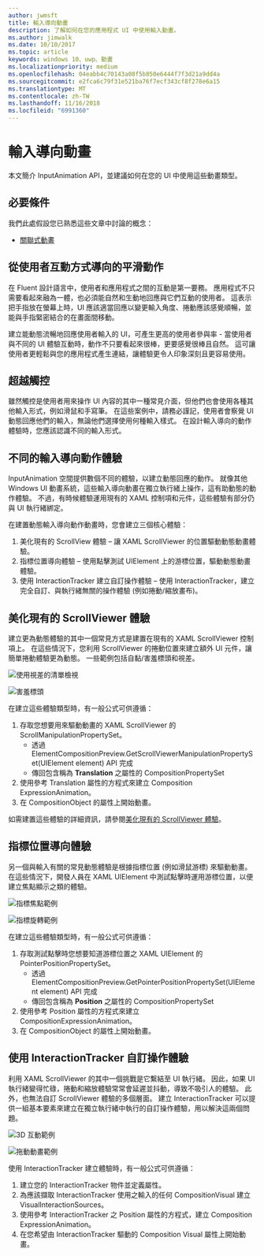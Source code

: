```yaml
---
author: jwmsft
title: 輸入導向動畫
description: 了解如何在您的應用程式 UI 中使用輸入動畫。
ms.author: jimwalk
ms.date: 10/10/2017
ms.topic: article
keywords: windows 10、uwp、動畫
ms.localizationpriority: medium
ms.openlocfilehash: 04eabb4c70143a08f5b850e6444f7f3d21a9dd4a
ms.sourcegitcommit: e2fca6c79f31e521ba76f7ecf343cf8f278e6a15
ms.translationtype: MT
ms.contentlocale: zh-TW
ms.lasthandoff: 11/16/2018
ms.locfileid: "6991360"
---
```

# <a name="input-driven-animations"></a>輸入導向動畫

本文簡介 InputAnimation API，並建議如何在您的 UI 中使用這些動畫類型。

## <a name="prerequisites"></a>必要條件

我們此處假設您已熟悉這些文章中討論的概念：

- [關聯式動畫](relation-animations.md)

## <a name="smooth-motion-driven-from-user-interactions"></a>從使用者互動方式導向的平滑動作

在 Fluent 設計語言中，使用者和應用程式之間的互動是第一要務。 應用程式不只需要看起來融為一體，也必須能自然和生動地回應與它們互動的使用者。 這表示把手指放在螢幕上時，UI 應該適當回應以變更輸入角度、捲動應該感覺順暢，並能與手指緊密結合的在畫面間移動。

建立能動態流暢地回應使用者輸入的 UI，可產生更高的使用者參與率 - 當使用者與不同的 UI 體驗互動時，動作不只要看起來很棒，更要感覺很棒且自然。 這可讓使用者更輕鬆與您的應用程式產生連結，讓體驗更令人印象深刻且更容易使用。

## <a name="expanding-past-just-touch"></a>超越觸控

雖然觸控是使用者用來操作 UI 內容的其中一種常見介面，但他們也會使用各種其他輸入形式，例如滑鼠和手寫筆。 在這些案例中，請務必謹記，使用者會察覺 UI 動態回應他們的輸入，無論他們選擇使用何種輸入樣式。 在設計輸入導向的動作體驗時，您應該認識不同的輸入形式。

## <a name="different-input-driven-motion-experiences"></a>不同的輸入導向動作體驗

InputAnimation 空間提供數個不同的體驗，以建立動態回應的動作。 就像其他 Windows UI 動畫系統，這些輸入導向動畫在獨立執行緒上操作，這有助動態的動作體驗。 不過，有時候體驗運用現有的 XAML 控制項和元件，這些體驗有部分仍與 UI 執行緒綁定。

在建置動態輸入導向動作動畫時，您會建立三個核心體驗：

1. 美化現有的 ScrollView 體驗 – 讓 XAML ScrollViewer 的位置驅動動態動畫體驗。
1. 指標位置導向體驗 – 使用點擊測試 UIElement 上的游標位置，驅動動態動畫體驗。
1. 使用 InteractionTracker 建立自訂操作體驗 – 使用 InteractionTracker，建立完全自訂、與執行緒無關的操作體驗 (例如捲動/縮放畫布)。

## <a name="enhancing-existing-scrollviewer-experiences"></a>美化現有的 ScrollViewer 體驗

建立更為動態體驗的其中一個常見方式是建置在現有的 XAML ScrollViewer 控制項上。 在這些情況下，您利用 ScrollViewer 的捲動位置來建立額外 UI 元件，讓簡單捲動體驗更為動態。 一些範例包括自黏/害羞標頭和視差。

![使用視差的清單檢視](images/animation/parallax.gif)

![害羞標頭](images/animation/shy-header.gif)

在建立這些體驗類型時，有一般公式可供遵循：

1. 存取您想要用來驅動動畫的 XAML ScrollViewer 的 ScrollManipulationPropertySet。
    - 透過 ElementCompositionPreview.GetScrollViewerManipulationPropertySet(UIElement element) API 完成
    - 傳回包含稱為 **Translation** 之屬性的 CompositionPropertySet
1. 使用參考 Translation 屬性的方程式來建立 Composition ExpressionAnimation。
1. 在 CompositionObject 的屬性上開始動畫。

如需建置這些體驗的詳細資訊，請參閱[美化現有的 ScrollViewer 體驗](scroll-input-animations.md)。

## <a name="pointer-position-driven-experiences"></a>指標位置導向體驗

另一個與輸入有關的常見動態體驗是根據指標位置 (例如滑鼠游標) 來驅動動畫。 在這些情況下，開發人員在 XAML UIElement 中測試點擊時運用游標位置，以便建立焦點顯示之類的體驗。

![指標焦點範例](images/animation/spotlight-reveal.gif)

![指標旋轉範例](images/animation/pointer-rotate.gif)

在建立這些體驗類型時，有一般公式可供遵循：

1. 存取測試點擊時您想要知道游標位置之 XAML UIElement 的 PointerPositionPropertySet。
    - 透過 ElementCompositionPreview.GetPointerPositionPropertySet(UIElement element) API 完成
    - 傳回包含稱為 **Position** 之屬性的 CompositionPropertySet
1. 使用參考 Position 屬性的方程式來建立 CompositionExpressionAnimation。
1. 在 CompositionObject 的屬性上開始動畫。

## <a name="custom-manipulation-experiences-with-interactiontracker"></a>使用 InteractionTracker 自訂操作體驗

利用 XAML ScrollViewer 的其中一個挑戰是它繫結至 UI 執行緒。 因此，如果 UI 執行緒變得忙碌，捲動和縮放體驗常常會延遲並抖動，導致不吸引人的體驗。 此外，也無法自訂 ScrollViewer 體驗的多個層面。 建立 InteractionTracker 可以提供一組基本要素來建立在獨立執行緒中執行的自訂操作體驗，用以解決這兩個問題。

![3D 互動範例](images/animation/interactions-3d.gif)

![拖動動畫範例](images/animation/pull-to-animate.gif)

使用 InteractionTracker 建立體驗時，有一般公式可供遵循：

1. 建立您的 InteractionTracker 物件並定義屬性。
1. 為應該擷取 InteractionTracker 使用之輸入的任何 CompositionVisual 建立 VisualInteractionSources。
1. 使用參考 InteractionTracker 之 Position 屬性的方程式，建立 Composition ExpressionAnimation。
1. 在您希望由 InteractionTracker 驅動的 Composition Visual 屬性上開始動畫。
